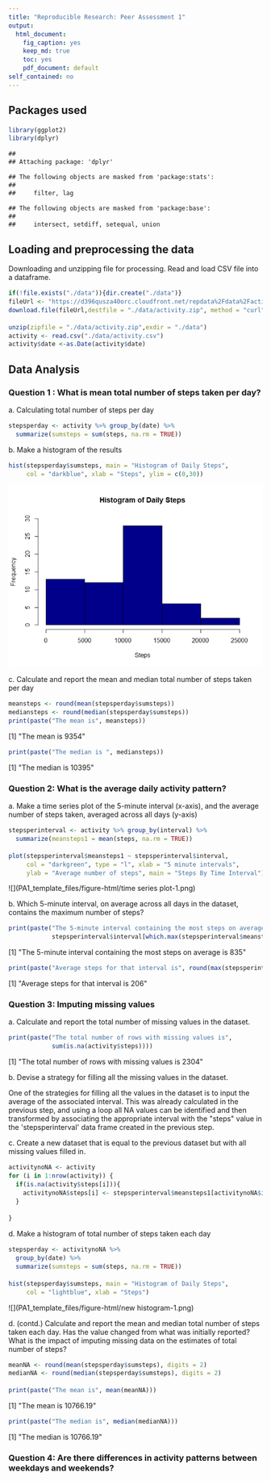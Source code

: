 ```yaml
---
title: "Reproducible Research: Peer Assessment 1"
output: 
  html_document:
    fig_caption: yes
    keep_md: true
    toc: yes
    pdf_document: default
self_contained: no    
---
```

## Packages used

```r
library(ggplot2)
library(dplyr)
```

```
## 
## Attaching package: 'dplyr'
```

```
## The following objects are masked from 'package:stats':
## 
##     filter, lag
```

```
## The following objects are masked from 'package:base':
## 
##     intersect, setdiff, setequal, union
```

## Loading and preprocessing the data
Downloading and unzipping file for processing. Read and load CSV file into a dataframe. 

```r
if(!file.exists("./data")){dir.create("./data")}
fileUrl <- "https://d396qusza40orc.cloudfront.net/repdata%2Fdata%2Factivity.zip"
download.file(fileUrl,destfile = "./data/activity.zip", method = "curl")

unzip(zipfile = "./data/activity.zip",exdir = "./data")
activity <- read.csv("./data/activity.csv")
activity$date <-as.Date(activity$date)
```

## Data Analysis
### Question 1 : What is mean total number of steps taken per day?
  a. Calculating total number of steps per day

```r
stepsperday <- activity %>% group_by(date) %>%
  summarize(sumsteps = sum(steps, na.rm = TRUE))
```
  b.  Make a histogram of the results

```r
hist(stepsperday$sumsteps, main = "Histogram of Daily Steps", 
     col = "darkblue", xlab = "Steps", ylim = c(0,30))
```

![](PA1_template_files/figure-html/histogram-1.png)<!-- -->
  
  c. Calculate and report the mean and median total number of steps taken per day

```r
meansteps <- round(mean(stepsperday$sumsteps))
mediansteps <- round(median(stepsperday$sumsteps))
print(paste("The mean is", meansteps))
```

[1] "The mean is 9354"

```r
print(paste("The median is ", mediansteps))
```

[1] "The median is  10395"

### Question 2: What is the average daily activity pattern?
  a.    Make a time series plot of the 5-minute interval (x-axis), and the average number of steps taken, averaged across all days (y-axis)
  

```r
stepsperinterval <- activity %>% group_by(interval) %>%
  summarize(meansteps1 = mean(steps, na.rm = TRUE))

plot(stepsperinterval$meansteps1 ~ stepsperinterval$interval,
     col = "darkgreen", type = "l", xlab = "5 minute intervals",
     ylab = "Average number of steps", main = "Steps By Time Interval")
```

![](PA1_template_files/figure-html/time series plot-1.png)<!-- -->

  b. Which 5-minute interval, on average across all days in the dataset, contains the maximum number of steps?

```r
print(paste("The 5-minute interval containing the most steps on average is",
            stepsperinterval$interval[which.max(stepsperinterval$meansteps1)]))
```

[1] "The 5-minute interval containing the most steps on average is 835"

```r
print(paste("Average steps for that interval is", round(max(stepsperinterval$meansteps1))))
```

[1] "Average steps for that interval is 206"

### Question 3: Imputing missing values
  a. Calculate and report the total number of missing values in the dataset. 

```r
print(paste("The total number of rows with missing values is",
            sum(is.na(activity$steps))))
```

[1] "The total number of rows with missing values is 2304"

  b. Devise a strategy for filling all the missing values in the dataset. 
  
  One of the strategies for filling all the values in the dataset is to input the average of the associated interval. This was already calculated in the previous step, and using a loop all NA values can be identified and then transformed by associating the appropriate interval with the "steps" value in the 'stepsperinterval' data frame created in the previous step.   
  
  c. Create a new dataset that is equal to the previous dataset but with all missing values filled in. 
  

```r
activitynoNA <- activity
for (i in 1:nrow(activity)) {
  if(is.na(activity$steps[i])){
    activitynoNA$steps[i] <- stepsperinterval$meansteps1[activitynoNA$interval[i] == stepsperinterval$interval]
  }
  
}
```

  d. Make a histogram of total number of steps taken each day


```r
stepsperday <- activitynoNA %>%
  group_by(date) %>%
  summarize(sumsteps = sum(steps, na.rm = TRUE))

hist(stepsperday$sumsteps, main = "Histogram of Daily Steps",
     col = "lightblue", xlab = "Steps")
```

![](PA1_template_files/figure-html/new histogram-1.png)<!-- -->

  d. (contd.) Calculate and report the mean and median total number of steps taken each day. Has the value changed from what was initially reported? What is the impact of imputing missing data on the estimates of total number of steps?
  

```r
meanNA <- round(mean(stepsperday$sumsteps), digits = 2)
medianNA <- round(median(stepsperday$sumsteps), digits = 2)

print(paste("The mean is", mean(meanNA)))
```

[1] "The mean is 10766.19"

```r
print(paste("The median is", median(medianNA)))
```

[1] "The median is 10766.19"

### Question 4: Are there differences in activity patterns between weekdays and weekends?
